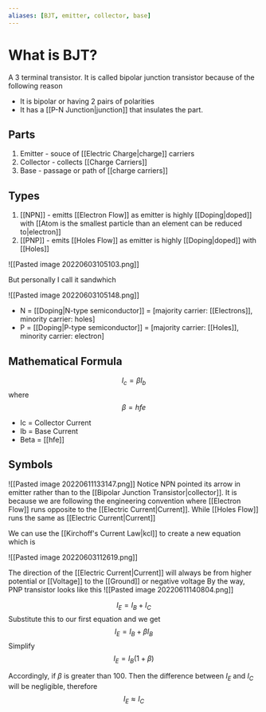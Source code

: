 ```yaml
---
aliases: [BJT, emitter, collector, base]
---
```


# What is BJT?
A 3 terminal transistor. It is called bipolar junction transistor because of the following reason
- It is bipolar or having 2 pairs of polarities
- It has a [[P-N Junction|junction]] that insulates the part. 

## Parts
1. Emitter - souce of [[Electric Charge|charge]] carriers
2. Collector  - collects [[Charge Carriers]]
3. Base - passage or path of [[charge carriers]]

## Types
1. [[NPN]] - emitts [[Electron Flow]] as emitter is highly [[Doping|doped]] with [[Atom is the smallest particle than an element can be reduced to|electron]]
2. [[PNP]] - emits [[Holes Flow]] as emitter is highly [[Doping|doped]] with [[Holes]]

![[Pasted image 20220603105103.png]]

But personally I call it sandwhich

![[Pasted image 20220603105148.png]]


- N = [[Doping|N-type semiconductor]] = \[majority carrier: [[Electrons]], minority carrier: holes]
- P = [[Doping|P-type semiconductor]] = \[majority carrier: [[Holes]], minority carrier: electron]


## Mathematical Formula
$$I_c = \beta I_b$$
where $$\beta = hfe$$
-  Ic = Collector Current
- Ib = Base Current
- Beta =  [[hfe]] 

## Symbols
![[Pasted image 20220611133147.png]]
Notice NPN pointed its arrow in emitter rather than to the [[Bipolar Junction Transistor|collector]]. It is because we are following the engineering convention where [[Electron Flow]] runs opposite to the [[Electric Current|Current]]. While [[Holes Flow]] runs the same as [[Electric Current|Current]]


We can use the [[Kirchoff's Current Law|kcl]] to create a new equation which is

![[Pasted image 20220603112619.png]]


The direction of the [[Electric Current|Current]] will always be from higher potential or [[Voltage]] to the [[Ground]] or negative voltage
By the way, PNP transistor looks like this ![[Pasted image 20220611140804.png]]


$$I_E = I_B + I_C$$
Substitute this to our first equation and we get
$$I_E = I_B + \beta I_B$$
Simplify
$$I_E = I_B \big( 1 + \beta\big)$$


Accordingly, if $\beta$ is greater than 100. Then the difference between $I_E$ and $I_C$ will be negligible, therefore $$I_E \approx I_C$$ 


